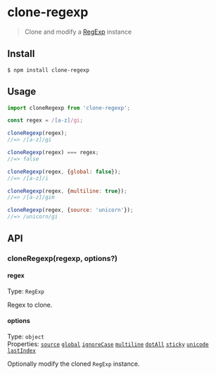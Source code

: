 # clone-regexp

> Clone and modify a [RegExp](https://developer.mozilla.org/en-US/docs/Web/JavaScript/Reference/Global_Objects/RegExp) instance

## Install

```
$ npm install clone-regexp
```

## Usage

```js
import cloneRegexp from 'clone-regexp';

const regex = /[a-z]/gi;

cloneRegexp(regex);
//=> /[a-z]/gi

cloneRegexp(regex) === regex;
//=> false

cloneRegexp(regex, {global: false});
//=> /[a-z]/i

cloneRegexp(regex, {multiline: true});
//=> /[a-z]/gim

cloneRegexp(regex, {source: 'unicorn'});
//=> /unicorn/gi
```

## API

### cloneRegexp(regexp, options?)

#### regex

Type: `RegExp`

Regex to clone.

#### options

Type: `object`\
Properties: [`source`](https://developer.mozilla.org/en-US/docs/Web/JavaScript/Reference/Global_Objects/RegExp/source) [`global`](https://developer.mozilla.org/en-US/docs/Web/JavaScript/Reference/Global_Objects/RegExp/global) [`ignoreCase`](https://developer.mozilla.org/en-US/docs/Web/JavaScript/Reference/Global_Objects/RegExp/ignoreCase) [`multiline`](https://developer.mozilla.org/en-US/docs/Web/JavaScript/Reference/Global_Objects/RegExp/multiline) [`dotAll`](https://developer.mozilla.org/en-US/docs/Web/JavaScript/Reference/Global_Objects/RegExp/dotAll) [`sticky`](https://developer.mozilla.org/en-US/docs/Web/JavaScript/Reference/Global_Objects/RegExp/sticky) [`unicode`](http://norbertlindenberg.com/2012/05/ecmascript-supplementary-characters/#RegExp) [`lastIndex`](https://developer.mozilla.org/en-US/docs/Web/JavaScript/Reference/Global_Objects/RegExp/lastIndex)

Optionally modify the cloned `RegExp` instance.
